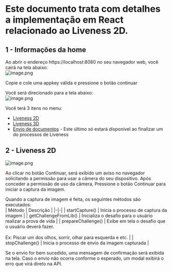 # Este documento trata com detalhes a implementação em React relacionado ao Liveness 2D.

## 1 - Informações da home

Ao abrir o endereço https://localhost:8080 no seu navegador web, você cairá na tela abaixo:
<br>
![image.png](https://i.ibb.co/7nscwCZ/Screenshot-2023-04-20-at-17-23-34-React-App.png)

Copie e cole uma appkey válida e pressione o botão continuar

Você será direcionado para a tela abaixo:
<br>
![image.png](https://i.ibb.co/gmdmHsY/Screenshot-2023-04-20-at-17-25-46-React-App.png)

Você terá 3 itens no menu:

- [Liveness 2D](https://github.com/oititec/liveness-react-example/blob/main/src/liveness-2d/README.md)
- [Liveness 3D](https://github.com/oititec/liveness-react-example/blob/main/src/liveness-3d/README.md)
- [Envio de documentos](https://github.com/oititec/liveness-react-example/blob/main/src/send-documents/README.md) - Este último só estará disponível ao finalizar um do processos de Liveness

## 2 - Liveness 2D

![image.png](https://i.ibb.co/2McZBL4/Screenshot-2023-04-20-at-17-28-04-React-App.png)

Ao clicar no botão Continuar, será exibido um aviso no navegador solicitando a permissão para usar a câmera do seu dispositivo. Após conceder a permissão de uso da câmera, Pressione o botão Continuar para iniciar a captura da imagem.

Quando a captura de imagem é feita, os seguintes métodos são executados:
<br>
| Método | Descrição |
|-|-|
| startCapture() | Inicia o processo de captura da imagem |
| getChallengeFromLib() | Inicializa o desafio para o usuário realizar a prova de vida |
| prepareChallenge() | Exibe em tela o desafio que o usuário deverá fazer.<br><br>Ex: Piscar um dos olhos, sorrir, olhar para esquerda e etc. |
| stopChallenge() | Inicia o processo de envio da imagem capturada |

Se o envio for bem sucedido, uma mensagem de confirmação será exibida na tela. Caso o envio não ocorra conforme o esperado, um modal exibirá o erro que virá direto na API.
